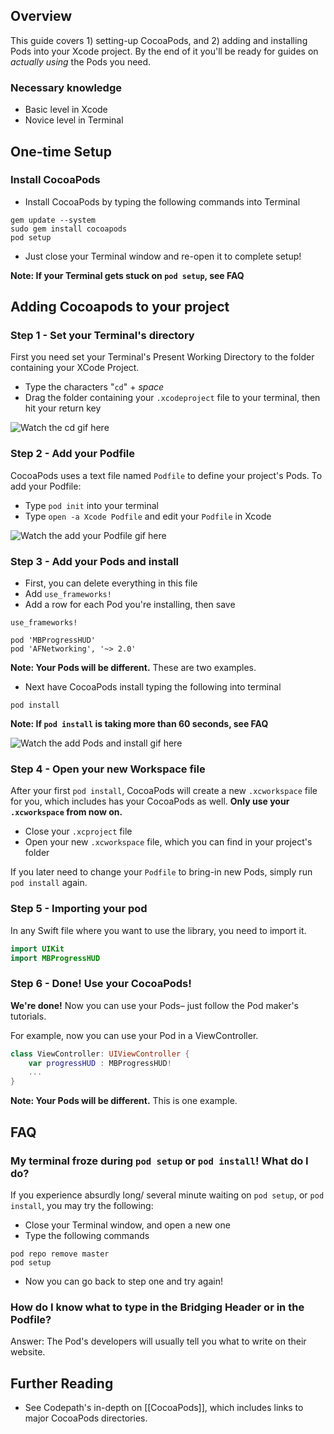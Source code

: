 ## Overview
This guide covers 1) setting-up CocoaPods, and 2) adding and installing Pods into your Xcode project. By the end of it you'll be ready for guides on *actually using* the Pods you need. 

### Necessary knowledge

* Basic level in Xcode
* Novice level in Terminal 

## One-time Setup  

### Install CocoaPods

* Install CocoaPods by typing the following commands into Terminal

```
gem update --system
sudo gem install cocoapods
pod setup
```

* Just close your Terminal window and re-open it to complete setup!

**Note: If your Terminal gets stuck on `pod setup`, see FAQ**

## Adding Cocoapods to your project

### Step 1 - Set your Terminal's directory 

First you need set your Terminal's Present Working Directory to the folder containing your XCode Project.

* Type the characters "`cd`" + *space*
* Drag the folder containing your `.xcodeproject` file to your terminal, then hit your return key

![Watch the cd gif here](http://i.imgur.com/SJ6tkPv.gif)

### Step 2 - Add your Podfile 

CocoaPods uses a text file named `Podfile` to define your project's Pods. To add your Podfile:

* Type `pod init` into your terminal 
* Type `open -a Xcode Podfile` and edit your `Podfile` in Xcode

![Watch the add your Podfile gif here](http://i.imgur.com/Tlx88ZN.gif)

### Step 3 - Add your Pods and install

* First, you can delete everything in this file
* Add `use_frameworks!`
* Add a row for each Pod you're installing, then save

```
use_frameworks!

pod 'MBProgressHUD'
pod 'AFNetworking', '~> 2.0'
```

**Note: Your Pods will be different.** These are two examples.

* Next have CocoaPods install typing the following into terminal

```
pod install
```

**Note: If `pod install` is taking more than 60 seconds, see FAQ**

![Watch the add Pods and install gif here](http://i.imgur.com/3nKJkHB.gif)

### Step 4 - Open your new Workspace file

After your first `pod install`, CocoaPods will create a new `.xcworkspace` file for you, which includes has your CocoaPods as well. **Only use your `.xcworkspace` from now on.**

* Close your `.xcproject` file
* Open your new `.xcworkspace` file, which you can find in your project's folder

If you later need to change your `Podfile` to bring-in new Pods, simply run `pod install` again.

### Step 5 - Importing your pod

In any Swift file where you want to use the library, you need to import it.

```swift
import UIKit
import MBProgressHUD
```

### Step 6 - Done! Use your CocoaPods! 

**We're done!** Now you can use your Pods– just follow the Pod maker's tutorials.

For example, now you can use your Pod in a ViewController. 

```swift
class ViewController: UIViewController {
    var progressHUD : MBProgressHUD!
    ...
}
```

**Note: Your Pods will be different.** This is one example.

## FAQ

### My terminal froze during `pod setup` or `pod install`! What do I do?

If you experience absurdly long/ several minute waiting on `pod setup`, or `pod install`, you may try the following:

* Close your Terminal window, and open a new one
* Type the following commands
 
```
pod repo remove master
pod setup
```

* Now you can go back to step one and try again!

### How do I know what to type in the Bridging Header or in the Podfile?

Answer: The Pod's developers will usually tell you what to write on their website.  

## Further Reading

* See Codepath's in-depth on [[CocoaPods]], which includes links to major CocoaPods directories. 
